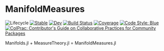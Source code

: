 # ManifoldMeasures

![Lifecycle](https://img.shields.io/badge/lifecycle-experimental-orange.svg)
[![Stable](https://img.shields.io/badge/docs-stable-blue.svg)](https://JuliaManifolds.github.io/ManifoldMeasures.jl/stable)
[![Dev](https://img.shields.io/badge/docs-dev-blue.svg)](https://JuliaManifolds.github.io/ManifoldMeasures.jl/dev)
[![Build Status](https://github.com/JuliaManifolds/ManifoldMeasures.jl/workflows/CI/badge.svg)](https://github.com/JuliaManifolds/ManifoldMeasures.jl/actions)
[![Coverage](https://codecov.io/gh/JuliaManifolds/ManifoldMeasures.jl/branch/main/graph/badge.svg)](https://codecov.io/gh/JuliaManifolds/ManifoldMeasures.jl)
[![Code Style: Blue](https://img.shields.io/badge/code%20style-blue-4495d1.svg)](https://github.com/invenia/BlueStyle)
[![ColPrac: Contributor's Guide on Collaborative Practices for Community Packages](https://img.shields.io/badge/ColPrac-Contributor%27s%20Guide-blueviolet)](https://github.com/SciML/ColPrac)

Manifolds.jl + MeasureTheory.jl = ManifoldMeasures.jl
